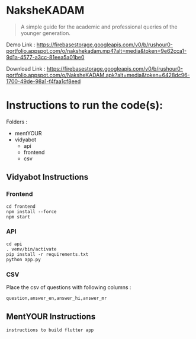 # NaksheKADAM
> A simple guide for the academic and professional queries of the younger generation.

Demo Link : https://firebasestorage.googleapis.com/v0/b/rushour0-portfolio.appspot.com/o/nakshekadam.mp4?alt=media&token=9e62cca1-9d1a-4577-a3cc-81eea5a01be0 <br/>

Download Link : https://firebasestorage.googleapis.com/v0/b/rushour0-portfolio.appspot.com/o/NaksheKADAM.apk?alt=media&token=6428dc96-1700-49de-98a1-f4faa1cf8eed


# Instructions to run the code(s):

Folders :
- mentYOUR
- vidyabot
    - api
    - frontend
    - csv


## Vidyabot Instructions

### Frontend
```
cd frontend
npm install --force
npm start
```


### API
```
cd api
. venv/bin/activate
pip install -r requirements.txt
python app.py
```

### CSV

Place the csv of questions with following columns :
```
question,answer_en,answer_hi,answer_mr
```

## MentYOUR Instructions

```
instructions to build flutter app
```


